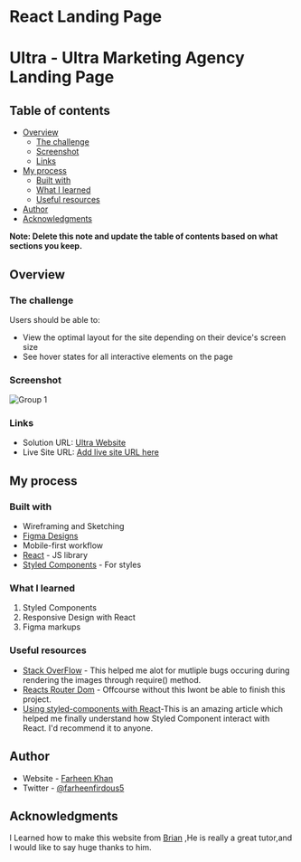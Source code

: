 # React Landing Page

# Ultra - Ultra Marketing Agency Landing Page

## Table of contents

- [Overview](#overview)
  - [The challenge](#the-challenge)
  - [Screenshot](#screenshot)
  - [Links](#links)
- [My process](#my-process)
  - [Built with](#built-with)
  - [What I learned](#what-i-learned)
  - [Useful resources](#useful-resources)
- [Author](#author)
- [Acknowledgments](#acknowledgments)

**Note: Delete this note and update the table of contents based on what sections you keep.**

## Overview

### The challenge

Users should be able to:

- View the optimal layout for the site depending on their device's screen size
- See hover states for all interactive elements on the page

### Screenshot

![Group 1](https://user-images.githubusercontent.com/60287642/130945712-3b6a6e85-8f3c-4764-a51b-f5a986dbc24e.png)

### Links

- Solution URL: [Ultra Website](https://github.com/farheen21/React-Landing-Page/tree/main/ulta_website#built-with)
- Live Site URL: [Add live site URL here](https://your-live-site-url.com)

## My process

### Built with

- Wireframing and Sketching
- [Figma Designs](https://www.figma.com/)
- Mobile-first workflow
- [React](https://reactjs.org/) - JS library
- [Styled Components](https://styled-components.com/) - For styles

### What I learned

1. Styled Components
2. Responsive Design with React
3. Figma markups

### Useful resources

- [Stack OverFlow](https://stackoverflow.com/questions/59070216/webpack-file-loader-outputs-object-module) - This helped me alot for mutliple bugs occuring during rendering the images through require() method.
- [Reacts Router Dom](https://reactrouter.com/web/guides/quick-start) - Offcourse without this Iwont be able to finish this project.
- [Using styled-components with React](https://dev.to/shubambhasin/using-styled-components-with-react-46d7)-This is an amazing article which helped me finally understand how Styled Component interact with React. I'd recommend it to anyone.

## Author

- Website - [Farheen Khan](https://github.com/farheen21)
- Twitter - [@farheenfirdous5](https://twitter.com/FarheenFirdous5)

## Acknowledgments

I Learned how to make this website from [Brian](https://github.com/briancodex) ,He is really a great tutor,and I would like to say huge thanks to him.
